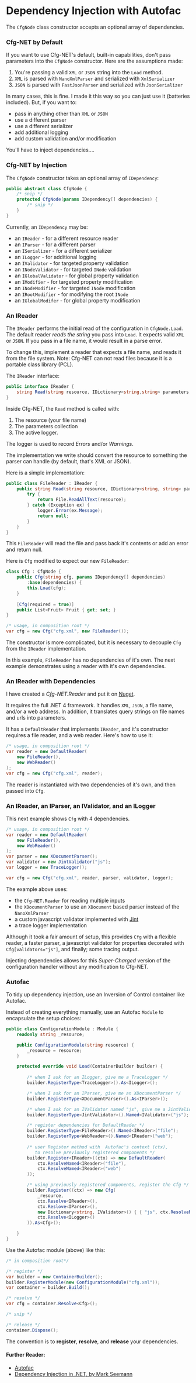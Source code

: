 Dependency Injection with Autofac
==================================

The `CfgNode` class constructor accepts an optional array 
of dependencies.

### Cfg-NET by Default

If you want to use Cfg-NET's default, built-in 
capabilities, don't pass parameters into the 
`CfgNode` constructor. Here are the assumptions 
made:

1. You're passing a valid `XML` or `JSON` string into the `Load` method.
2. `XML` is parsed with `NanoXmlParser` and serialized with `XmlSerializer`
3. `JSON` is parsed with `FastJsonParser` and serialized with `JsonSerializer`

In many cases, this is fine. I made it this way so you can just use it 
(batteries included).  But, if you want to:

* pass in anything other than `XML` or `JSON`
* use a different parser
* use a different serializer
* add additional logging
* add custom validation and/or modification

You'll have to inject dependencies....

### Cfg-NET by Injection

The `CfgNode` constructor takes an optional array of `IDependency`:

```csharp
public abstract class CfgNode {
    /* snip */
    protected CfgNode(params IDependency[] dependencies) { 
        /* snip */ 
    }
}
```

Currently, an `IDependency` may be:

* an `IReader` - for a different resource reader
* an `IParser` - for a different parser
* an `ISerializer` - for a different serializer
* an `ILogger` - for additional logging
* an `IValidator` - for targeted property validation
* an `INodeValidator` - for targeted `INode` validation
* an `IGlobalValidator` - for global property validation
* an `IModifier` - for targeted property modification
* an `INodeModifier` - for targeted `INode` modification
* an `IRootModifier` - for modifying the root `INode`
* an `IGlobalModifer` - for global property modification

### An IReader

The `IReader` performs the initial read of the configuration 
in `CfgNode.Load`.  The default reader *reads the string* you 
pass into `Load`.  It expects valid `XML` or `JSON`.  If you pass in 
a file name, it would result in a parse error.

To change this, implement a reader that expects a file 
name, and reads it from the file system.  Note: Cfg-NET 
can not read files because it is a portable class library 
(PCL).

The `IReader` interface:

```csharp
public interface IReader {
    string Read(string resource, IDictionary<string,string> parameters, ILogger logger);
}
```

Inside Cfg-NET, the `Read` method is called with:

1. The resource (your file name)
2. The parameters collection
3. The active logger. 

The logger is used to record *Errors* and/or *Warnings*.

The implementation we write should convert the resource to something 
the parser can handle (by default, that's XML or JSON).

Here is a simple implementation:

```csharp
public class FileReader : IReader {
    public string Read(string resource, IDictionary<string, string> parameters, ILogger logger) {
        try {
            return File.ReadAllText(resource);
        } catch (Exception ex) {
            logger.Error(ex.Message);
            return null;
        }
    }
}
```

This `FileReader` will read the file and pass back it's contents or add an error and return null.

Here is `Cfg` modified to expect our new `FileReader`:

```csharp
class Cfg : CfgNode {
    public Cfg(string cfg, params IDependency[] dependencies)
        :base(dependencies) {
        this.Load(cfg);
    }
    
    [Cfg(required = true)]
    public List<Fruit> Fruit { get; set; }
}

/* usage, in composition root */
var cfg = new Cfg("cfg.xml", new FileReader());
```

The constructor is more complicated, but it is 
necessary to decouple `Cfg` from the `IReader` implementation.

In this example, `FileReader` has no dependencies 
of it's own. The next example demonstrates using a reader 
with it's own dependencies.

### An IReader with Dependencies

I have created a *Cfg-NET.Reader* and put it on [Nuget](https://www.nuget.org/packages/Cfg-NET.Reader).

It requires the full .NET 4 framework. It handles `XML`, `JSON`, 
a file name, and/or a web address. In addition, it translates 
query strings on file names and urls into parameters.

It has a `DefaultReader` that implements `IReader`, and it's constructor  
requires a file reader, and a web reader.  Here's how to use it:

```csharp
/* usage, in composition root */
var reader = new DefaultReader(
    new FileReader(),
    new WebReader()
);
var cfg = new Cfg("cfg.xml", reader);
```

The reader is instantiated with two dependencies of it's own, and then 
passed into `Cfg`.

### An IReader, an IParser, an IValidator, and an ILogger

This next example shows `Cfg` with 4 dependencies. 

```csharp
/* usage, in composition root */
var reader = new DefaultReader(
    new FileReader(),
    new WebReader()
);
var parser = new XDocumentParser();
var validator = new JintValidator("js");
var logger = new TraceLogger();

var cfg = new Cfg("cfg.xml", reader, parser, validator, logger);
```

The example above uses:

* the `Cfg-NET.Reader` for reading multiple inputs
* the `XDocumentParser` to use an `XDocument` based parser instead of the `NanoXmlParser`
* a custom javascript validator implemented with [Jint](https://github.com/sebastienros/jint)
* a trace logger implementation

Although it took a fair amount of setup, this provides `Cfg` 
with a flexible reader, a faster parser, a javascript validator 
for properties decorated with `Cfg[validators="js"]`, and finally; 
some tracing output.

Injecting dependencies allows for this *Super-Charged* version of 
the configuration handler without any modification to Cfg-NET.

### Autofac

To tidy up dependency injection, use an Inversion of Control 
container like Autofac.

Instead of creating everything manually, use an Autofac `Module` 
to encapsulate the setup choices:

```csharp
public class ConfigurationModule : Module {
    readonly string _resource;

    public ConfigurationModule(string resource) {
        _resource = resource;
    }

    protected override void Load(ContainerBuilder builder) {
        
        /* when I ask for an ILogger, give me a TraceLogger */
        builder.RegisterType<TraceLogger>().As<ILogger>();

        /* when I ask for an IParser, give me an XDocumentParser */
        builder.RegisterType<XDocumentParser>().As<IParser>();

        /* when I ask for an IValidator named "js", give me a JintValidator */
        builder.RegisterType<JintValidator>().Named<IValidator>("js");

        /* register dependencies for DefaultReader */
        builder.RegisterType<FileReader>().Named<IReader>("file");
        builder.RegisterType<WebReader>().Named<IReader>("web");
        
        /* user Register method with  Autofac's context (ctx), 
           to resolve previously registered components */
        builder.Register<IReader>((ctx) => new DefaultReader(
            ctx.ResolveNamed<IReader>("file"),
            ctx.ResolveNamed<IReader>("web")
        ));

        /* using previously registered components, register the Cfg */
        builder.Register((ctx) => new Cfg(
            _resource,
            ctx.Resolve<IReader>(),
            ctx.Reslove<IParser>(),
            new Dictionary<string, IValidator>() { { "js", ctx.ResolveNamed<IValidator>("js") } },
            ctx.Resolve<ILogger>()
        )).As<Cfg>();

    }
}
```

Use the Autofac module (above) like this:

```csharp
/* in composition root*/

/* register */
var builder = new ContainerBuilder();
builder.RegisterModule(new ConfigurationModule("cfg.xml"));
var container = builder.Build();

/* resolve */
var cfg = container.Resolve<Cfg>();

/* snip */

/* release */
container.Dispose();
```

The convention is to **register**, **resolve**, and **release** your 
dependencies.

#### Further Reader:

* [Autofac](http://autofac.org/)
* [Dependency Injection in .NET, by Mark Seemann](https://www.manning.com/books/dependency-injection-in-dot-net)